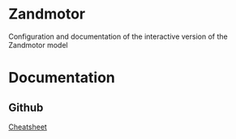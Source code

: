 # Zandmotor

Configuration and documentation of the interactive version of the Zandmotor model


# Documentation

## Github
[Cheatsheet](http://www.ndpsoftware.com/git-cheatsheet.html)

